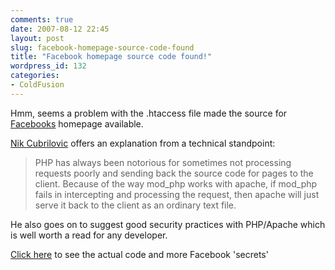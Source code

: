 ```yaml
---
comments: true
date: 2007-08-12 22:45
layout: post
slug: facebook-homepage-source-code-found
title: "Facebook homepage source code found!"
wordpress_id: 132
categories:
- ColdFusion
---
```


Hmm, seems a problem with the .htaccess file made the source for [Facebooks](http://www.facebook.com/) homepage available.

[Nik Cubrilovic](http://www.nik.com.au/archives/2007/08/11/learning-from-facebook-preventing-php-leakage/) offers an explanation from a technical standpoint:

> PHP has always been notorious for sometimes not processing requests poorly and sending back the source code for pages to the client. Because of the way mod_php works with apache, if mod_php fails in intercepting and processing the request, then apache will just serve it back to the client as an ordinary text file.

He also goes on to suggest good security practices with PHP/Apache which is well worth a read for any developer.

[Click here](http://facebooksecrets.blogspot.com/2007/08/facebook-home-page-code.html) to see the actual code and more Facebook 'secrets'
